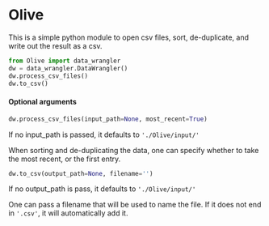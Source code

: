 # Olive

This is a simple python module to open csv files, sort, de-duplicate, and write out the result as a csv.

```Python
from Olive import data_wrangler
dw = data_wrangler.DataWrangler()
dw.process_csv_files()
dw.to_csv()
```

#### Optional arguments

```Python
dw.process_csv_files(input_path=None, most_recent=True)
```
If no input_path is passed, it defaults to `'./Olive/input/'`

When sorting and de-duplicating the data, one can specify whether to take the most recent, or the first entry.

```Python
dw.to_csv(output_path=None, filename='')
```
If no output_path is pass, it defaults to `'./Olive/input/'`

One can pass a filename that will be used to name the file. If it does not end in `'.csv'`, it will automatically add it.
